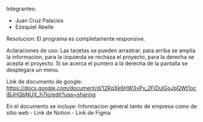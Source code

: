 Integrantes: 

- Juan Cruz Palacios 
- Ezequiel Abelle

Resolucion: El programa es completamente responsive.

Aclaraciones de uso: Las tarjetas se pueden arrastrar, para arriba se amplia la informacion, para la izquierda se rechaza el proyecto, para la derecha se acepta el proyecto. Si se acerca el puntero a la derecha de la pantalla se desplegara un menu.

Link de documento de google: https://docs.google.com/document/d/12RqXk6HW3vPv_2FiDulGoJpQWt1ociBJHQbNUX_h7Io/edit?usp=sharing

En el documento se incluye: Informacion general tanto de empresa como de sitio web - Link de Notion - Link de Figma